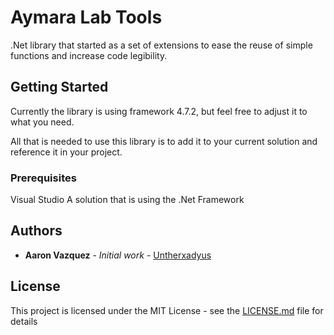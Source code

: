 # Aymara Lab Tools

.Net library that started as a set of extensions to ease the reuse of simple functions and increase code legibility.

## Getting Started

Currently the library is using framework 4.7.2, but feel free to adjust it to what you need.

All that is needed to use this library is to add it to your current solution and reference it in your project.

### Prerequisites

Visual Studio
A solution that is using the .Net Framework

## Authors

* **Aaron Vazquez** - *Initial work* - [Untherxadyus](https://github.com/Untherxadyus)

## License

This project is licensed under the MIT License - see the [LICENSE.md](LICENSE.md) file for details
